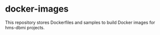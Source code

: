 # docker-images
This repository stores Dockerfiles and samples to build Docker images for hms-dbmi projects.
